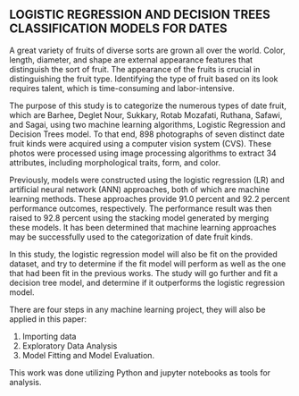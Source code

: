 ## LOGISTIC REGRESSION AND DECISION TREES CLASSIFICATION MODELS FOR DATES

A great variety of fruits of diverse sorts are grown all over the world. Color, length, diameter, and shape are external appearance features that distinguish the sort of fruit. The appearance of the fruits is crucial in distinguishing the fruit type. Identifying the type of fruit based on its look requires talent, which is time-consuming and labor-intensive. 

The purpose of this study is to categorize the numerous types of date fruit, which are Barhee, Deglet Nour, Sukkary, Rotab Mozafati, Ruthana, Safawi, and Sagai, using two machine learning algorithms, Logistic Regression and Decision Trees model. To that end, 898 photographs of seven distinct date fruit kinds were acquired using a computer vision system (CVS). These photos were processed using image processing algorithms to extract 34 attributes, including morphological traits, form, and color.

Previously, models were constructed using the logistic regression (LR) and artificial neural network (ANN) approaches, both of which are machine learning methods. These approaches provide 91.0 percent and 92.2 percent performance outcomes, respectively. The performance result was then raised to 92.8 percent using the stacking model generated by merging these models. It has been determined that machine learning approaches may be successfully used to the categorization of date fruit kinds.

In this study, the logistic regression model will also be fit on the provided dataset, and try to determine if the fit model will perform as well as the one that had been fit in the previous works. The study will go further and fit a decision tree model, and determine if it outperforms the logistic regression model.

There are four steps in any machine learning project, they will also be applied in this paper:
1.	Importing data
2.	Exploratory Data Analysis
3.	Model Fitting and Model Evaluation.

This work was done utilizing Python and jupyter notebooks as tools for analysis.
